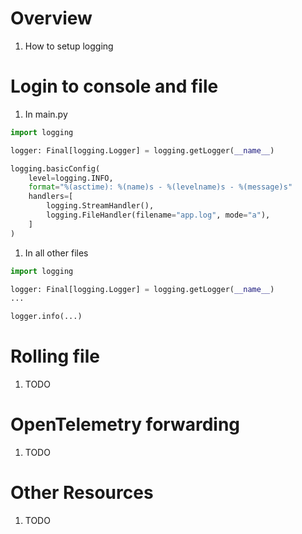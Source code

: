 # Overview
1. How to setup logging


# Login to console and file
1. In main.py
```python
import logging

logger: Final[logging.Logger] = logging.getLogger(__name__)

logging.basicConfig(
    level=logging.INFO,
    format="%(asctime): %(name)s - %(levelname)s - %(message)s"
    handlers=[
        logging.StreamHandler(),
        logging.FileHandler(filename="app.log", mode="a"),
    ]
)
```

1. In all other files
```python
import logging

logger: Final[logging.Logger] = logging.getLogger(__name__)
...

logger.info(...)
```


# Rolling file
1. TODO


# OpenTelemetry forwarding
1. TODO


# Other Resources
1. TODO
